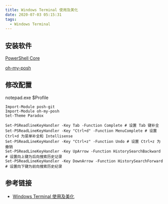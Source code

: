 ```yaml
---
title: Windows Terminal 使用及美化
date: 2020-07-03 05:15:31
tags:
  - Windows Terminal
---
```


## 安装软件

[PowerShell Core](https://github.com/PowerShell/PowerShell)

[oh-my-posh](https://github.com/JanDeDobbeleer/oh-my-posh)

## 修改配置

notepad.exe \$Profile

```
Import-Module posh-git
Import-Module oh-my-posh
Set-Theme Paradox

Set-PSReadlineKeyHandler -Key Tab -Function Complete # 设置 Tab 键补全
Set-PSReadLineKeyHandler -Key "Ctrl+d" -Function MenuComplete # 设置 Ctrl+d 为菜单补全和 Intellisense
Set-PSReadLineKeyHandler -Key "Ctrl+z" -Function Undo # 设置 Ctrl+z 为撤销
Set-PSReadLineKeyHandler -Key UpArrow -Function HistorySearchBackward # 设置向上键为后向搜索历史记录
Set-PSReadLineKeyHandler -Key DownArrow -Function HistorySearchForward # 设置向下键为前向搜索历史纪录
```

## 参考链接

- [Windows Terminal 使用及美化](https://www.antmoe.com/posts/614360dd/index.html)
